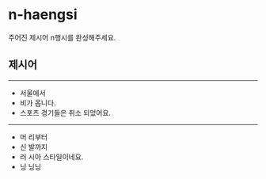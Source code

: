 # n-haengsi
주어진 제시어 n행시를 완성해주세요.

## 제시어
---
- 서울에서
- 비가 옵니다.
- 스포츠 경기들은 취소 되었어요.
---
- 머 리부터
- 신 발까지
- 러 시아 스타일이네요.
- 닝 닝닝

